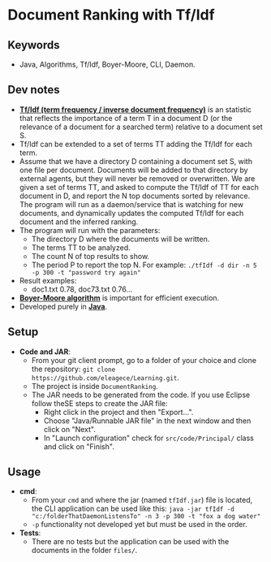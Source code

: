 # **Document Ranking with Tf/Idf**

## Keywords
* Java, Algorithms, Tf/Idf, Boyer-Moore, CLI, Daemon.

## Dev notes
* [**Tf/Idf (term frequency / inverse document frequency)**](https://en.wikipedia.org/wiki/Tf%E2%80%93idf) is an statistic that reflects the importance of a term T in a document D (or the relevance of a document for a searched term) relative to a document set S.
* Tf/Idf can be extended to a set of terms TT adding the Tf/Idf for each term.
* Assume that we have a directory D containing a document set S, with one file per document. Documents will be added to that directory by external agents, but they will never be removed or overwritten. We are given a set of terms TT, and asked to compute the Tf/Idf of TT for each document in D, and report the N top documents sorted by relevance. The program will run as a daemon/service that is watching for new documents, and dynamically updates the computed Tf/Idf for each document and the inferred ranking.
* The program will run with the parameters:
    * The directory D where the documents will be written.
    * The terms TT to be analyzed.
    * The count N of top results to show.
    * The period P to report the top N. For example: `./tfIdf -d dir -n 5 -p 300 -t "password try again"`
* Result examples:
    * doc1.txt 0.78, doc73.txt 0.76...
* [**Boyer-Moore algorithm**](https://en.wikipedia.org/wiki/Boyer%E2%80%93Moore_string-search_algorithm) is important for efficient execution.
* Developed purely in [**Java**](https://www.java.com/es/).

## Setup
* **Code and JAR**:
    * From your git client prompt, go to a folder of your choice and clone the repository: `git clone https://github.com/eleagece/Learning.git`. 
    * The project is inside `DocumentRanking`.
    * The JAR needs to be generated from the code. If you use Eclipse follow theSE steps to create the JAR file:
        * Right click in the project and then "Export...".
	    * Choose "Java/Runnable JAR file" in the next window and then click on "Next".
        * In "Launch configuration" check for `src/code/Principal/` class and click on "Finish".

## Usage
* **cmd**:
    * From your `cmd` and where the jar (named `tfIdf.jar`) file is located, the CLI application can be used like this: `java -jar tfIdf -d "c:/folderThatDaemonListensTo" -n 3 -p 300 -t "fox a dog water"`
    * `-p` functionality not developed yet but must be used in the order.
* **Tests**:
    * There are no tests but the application can be used with the documents in the folder `files/`.